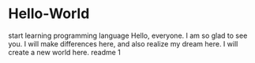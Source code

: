# Hello-World
start learning programming language 
Hello, everyone. I am so glad to see you. I will make differences here, and also realize my dream here. 
I will create a new world here. 
readme 1 
